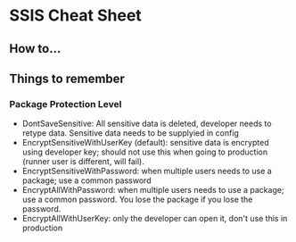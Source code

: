 # SSIS Cheat Sheet

## How to...





## Things to remember

### Package Protection Level

- DontSaveSensitive: All sensitive data is deleted, developer needs to retype data. Sensitive data needs to be supplyied in config
- EncryptSensitiveWithUserKey (default): sensitive data is encrypted using developer key; should not use this when going to production (runner user is different, will fail).
- EncryptSensitiveWithPassword: when multiple users needs to use a package; use a common password
- EncryptAllWithPassword: when multiple users needs to use a package; use a common password. You lose the package if you lose the password.
- EncryptAllWithUserKey: only the developer can open it, don't use this in production
